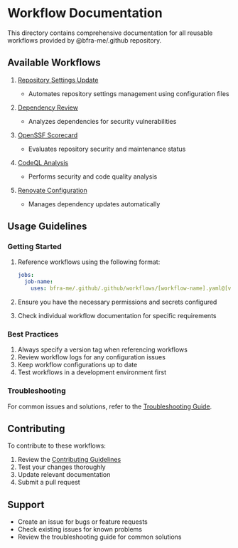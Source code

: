 # Workflow Documentation

This directory contains comprehensive documentation for all reusable workflows provided by @bfra-me/.github repository.

## Available Workflows

1. [Repository Settings Update](./update-repo-settings.md)
   - Automates repository settings management using configuration files

2. [Dependency Review](./dependency-review.md)
   - Analyzes dependencies for security vulnerabilities

3. [OpenSSF Scorecard](./scorecard.md)
   - Evaluates repository security and maintenance status

4. [CodeQL Analysis](./codeql-analysis.md)
   - Performs security and code quality analysis

5. [Renovate Configuration](./renovate.md)
   - Manages dependency updates automatically

## Usage Guidelines

### Getting Started

1. Reference workflows using the following format:
   ```yaml
   jobs:
     job-name:
       uses: bfra-me/.github/.github/workflows/[workflow-name].yaml@[version-tag]
   ```

2. Ensure you have the necessary permissions and secrets configured
3. Check individual workflow documentation for specific requirements

### Best Practices

1. Always specify a version tag when referencing workflows
2. Review workflow logs for any configuration issues
3. Keep workflow configurations up to date
4. Test workflows in a development environment first

### Troubleshooting

For common issues and solutions, refer to the [Troubleshooting Guide](./troubleshooting.md).

## Contributing

To contribute to these workflows:

1. Review the [Contributing Guidelines](../CONTRIBUTING.md)
2. Test your changes thoroughly
3. Update relevant documentation
4. Submit a pull request

## Support

- Create an issue for bugs or feature requests
- Check existing issues for known problems
- Review the troubleshooting guide for common solutions
